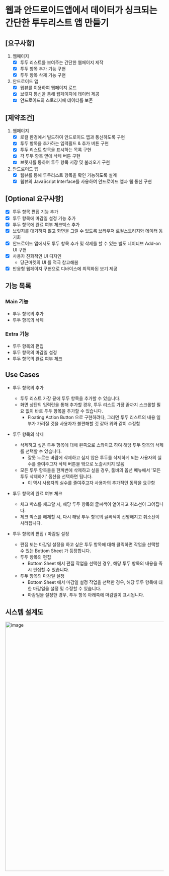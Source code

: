 # 웹과 안드로이드앱에서 데이터가 싱크되는 간단한 투두리스트 앱 만들기

## [요구사항]

1. 웹페이지
   - [x] 투두 리스트를 보여주는 간단한 웹페이지 제작
   - [x] 투두 항목 추가 기능 구현
   - [x] 투두 항목 삭제 기능 구현
2. 안드로이드 앱
   - [x] 웹뷰를 이용하여 웹페이지 로드
   - [x] 브릿지 통신을 통해 웹페이지에 데이터 제공
   - [x] 안드로이드의 스토리지에 데이터를 보존

## [제약조건]

1. 웹페이지
   - [x] 로컬 환경에서 빌드하여 안드로이드 앱과 통신하도록 구현
   - [x] 투두 항목을 추가하는 입력필드 & 추가 버튼 구현
   - [x] 투두 리스트 항목을 표시하는 목록 구현
   - [x] 각 투두 항목 옆에 삭제 버튼 구현
   - [x] 브릿지를 통하여 투두 항목 저장 및 불러오기 구현
2. 안드로이드 앱
   - [x] 웹뷰를 통해 투두리스트 항목을 확인 가능하도록 설계
   - [x] 웹뷰의 JavaScript Interface를 사용하여 안드로이드 앱과 웹 통신 구현

## [Optional 요구사항]

- [x] 투두 항목 편집 기능 추가
- [x] 투두 항목에 마감일 설정 기능 추가
- [x] 투두 항목에 완료 여부 체크박스 추가
- [x] 브릿지를 대기하지 않고 화면을 그릴 수 있도록 브라우저 로컬스토리지와 데이터 동기화
- [x] 안드로이드 앱에서도 투두 항목 추가 및 삭제를 할 수 있는 별도 네이티브 Add-on UI 구현
- [x] 사용자 친화적인 UI 디자인
  - 당근마켓의 UI 를 적극 참고해봄
- [x] 반응형 웹페이지 구현으로 디바이스에 최적화된 보기 제공

## 기능 목록

### Main 기능

- 투두 항목의 추가
- 투두 항목의 삭제

### Extra 기능

- 투두 항목의 편집
- 투두 항목의 마감일 설정
- 투두 항목의 완료 여부 체크

## Use Cases

- 투두 항목의 추가
  - 투두 리스트 가장 끝에 투두 항목을 추가할 수 있습니다.
  - 화면 상단의 입력란을 통해 추가할 경우, 투두 리스트 가장 끝까지 스크롤할 필요 없이 바로 투두 항목을 추가할 수 있습니다.
    - Floating Action Button 으로 구현하려다, 그러면 투두 리스트의 내용 일부가 가려질 것을 사용자가 불편해할 것 같아 위와 같이 수정함

- 투두 항목의 삭제
  - 삭제하고 싶은 투두 항목에 대해 왼쪽으로 스와이프 하여 해당 투두 항목의 삭제를 선택할 수 있습니다.
    - 잘못 누르는 바람에 삭제하고 싶지 않은 투두를 삭제하게 되는 사용자의 실수를 줄여주고자 삭제 버튼을 밖으로 노출시키지 않음
  - 모든 투두 항목들을 한꺼번에 삭제하고 싶을 경우, 툴바의 옵션 메뉴에서 '모든 투두 삭제하기' 옵션을 선택하면 됩니다.
    - 이 역시 사용자의 실수를 줄여주고자 사용자의 추가적인 동작을 요구함 

- 투두 항목의 완료 여부 체크
  - 체크 박스를 체크할 시, 해당 투두 항목의 글씨색이 옅어지고 취소선이 그어집니다.
  - 체크 박스를 해제할 시, 다시 해당 투두 항목의 글씨색이 선명해지고 취소선이 사라집니다.

- 투두 항목의 편집 / 마감일 설정
  - 편집 또는 마감일 설정을 하고 싶은 투두 항목에 대해 클릭하면 작업을 선택할 수 있는 Bottom Sheet 가 등장합니다.
  - 투두 항목의 편집
    - Bottom Sheet 에서 편집 작업을 선택한 경우, 해당 투두 항목의 내용을 즉시 편집할 수 있습니다.
  - 투두 항목의 마감일 설정
    - Bottom Sheet 에서 마감일 설정 작업을 선택한 경우, 해당 투두 항목에 대한 마감일을 설정 및 수정할 수 있습니다.
    - 마감일을 설정한 경우, 투두 항목 아래쪽에 마감일이 표시됩니다.

## 시스템 설계도

<img width="792" alt="image" src="https://github.com/user-attachments/assets/d3c1fa61-7394-468d-9637-0749b17a3366">